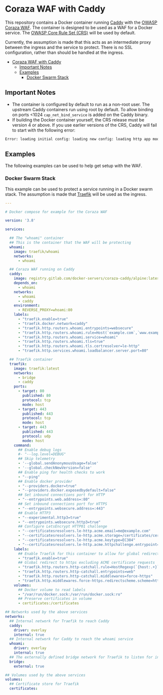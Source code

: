 # Coraza WAF with Caddy

This repository contains a Docker container running [Caddy](https://caddyserver.com/) with the [OWASP Coraza WAF](https://coraza.io/). The container is designed to be used as a WAF for a Docker service. The [OWASP Core Rule Set (CRS)](https://github.com/coreruleset/coreruleset) will be used by default.

Currently, the assumption is made that this acts as an intermediate proxy between the ingress and the service to protect. There is no SSL configuration, rather than should be handled at the ingress.

- [Coraza WAF with Caddy](#coraza-waf-with-caddy)
  - [Important Notes](#important-notes)
  - [Examples](#examples)
    - [Docker Swarm Stack](#docker-swarm-stack)

## Important Notes

* The container is configured by default to run as a non-root user. The upstream Caddy containers run using root by default. To allow binding on ports <1024 `cap_net_bind_service` is added on the Caddy binary.
* If building the Docker container yourself, the CRS release must be version 4 or above. If you use earlier versions of the CRS, Caddy will fail to start with the following error:

```bash
Error: loading initial config: loading new config: loading http app module: provision http: server srv0: setting up route handlers: route 0: loading handler modules: position 0: loading module 'waf': provision http.handlers.waf: failed to compile rule (error parsing regexp: invalid or unsupported Perl syntax: `(?<`): FILES_NAMES|FILES "@rx (?<!&(?:[aAoOuUyY]uml)|&(?:[aAeEiIoOuU]circ)|&(?:[eEiIoOuUyY]acute)|&(?:[aAeEiIoOuU]grave)|&(?:[cC]cedil)|&(?:[aAnNoO]tilde)|&(?:amp)|&(?:apos));|['\"=]" "id:920120,phase:2,block,t:none,t:urlDecodeUni,msg:'Attempted multipart/form-data bypass',logdata:'%{MATCHED_VAR}',tag:'application-multi',tag:'language-multi',tag:'platform-multi',tag:'attack-protocol',tag:'OWASP_CRS',tag:'OWASP_CRS/PROTOCOL_VIOLATION/INVALID_REQ',tag:'CAPEC-272',ver:'OWASP_CRS/3.2.1',severity:'CRITICAL',setvar:'tx.anomaly_score_pl1=+%{tx.critical_anomaly_score}'"
```

## Examples

The following examples can be used to help get setup with the WAF.

### Docker Swarm Stack

This example can be used to protect a service running in a Docker swarm stack. The assumption is made that [Traefik](https://traefik.io/traefik/) will be used as the ingress.

```yaml
---

# Docker compose for example for the Coraza WAF

version: '3.8'

services:

  ## The "whoami" container
  ## This is the container that the WAF will be protecting
  whoami:
    image: traefik/whoami
    networks:
      - whoami

  ## Coraza WAF running on Caddy
  caddy:
    image: registry.gitlab.com/docker-servers/coraza-caddy/alpine:latest
    depends_on:
      - whoami
    networks:
      - whoami
      - caddy
    environment:
      - REVERSE_PROXY=whoami:80
    labels:
      - "traefik.enable=true"
      - "traefik.docker.network=caddy"
      - "traefik.http.routers.whoami.entrypoints=websecure"
      - "traefik.http.routers.whoami.rule=Host(`example.com`,`www.example.com`)"
      - "traefik.http.routers.whoami.service=whoami"
      - "traefik.http.routers.whoami.tls=true"
      - "traefik.http.routers.whoami.tls.certresolver=le-http"
      - "traefik.http.services.whoami.loadbalancer.server.port=80"

  ## Traefik container
  traefik:
    image: traefik:latest
    networks:
      - bridge
      - caddy
    ports:
      - target: 80
        published: 80
        protocol: tcp
        mode: host
      - target: 443
        published: 443
        protocol: tcp
        mode: host
      - target: 443
        published: 443
        protocol: udp
        mode: host
    command:
      ## Enable debug logs
      #- "--log.level=DEBUG"
      ## Skip telemetry
      - '--global.sendAnonymousUsage=false'
      - '--global.checkNewVersion=false'
      ## Enable ping for health checks to work
      - "--ping"
      ## Enable docker provider
      - "--providers.docker=true"
      - "--providers.docker.exposedbydefault=false"
      ## Set inbound connections port for HTTP
      - "--entrypoints.web.address=:80"
      ## Set inbound connections port for HTTPS
      - "--entrypoints.websecure.address=:443"
      ## Enable HTTP3
      - "--experimental.http3=true"
      - "--entrypoints.websecure.http3=true"
      ## Configure LetsEncrypt HTTP01 challenge
      - "--certificatesresolvers.le-http.acme.email=me@example.com"
      - "--certificatesresolvers.le-http.acme.storage=/certificates/certificates.json"
      - "--certificatesresolvers.le-http.acme.keytype=EC384"
      - "--certificatesresolvers.le-http.acme.httpchallenge.entrypoint=web"
    labels:
      ## Enable Traefik for this container to allow for global redirect
      - "traefik.enable=true"
      ## Global redirect to https excluding ACME certificate requests
      - "traefik.http.routers.http-catchall.rule=HostRegexp(`{host:.+}`)"
      - "traefik.http.routers.http-catchall.entrypoints=web"
      - "traefik.http.routers.http-catchall.middlewares=force-https"
      - "traefik.http.middlewares.force-https.redirectscheme.scheme=https"
    volumes:
      ## Docker volume to read labels
      - "/var/run/docker.sock:/var/run/docker.sock:ro"
      ## Preserve certificates in volume
      - certificates:/certificates

## Networks used by the above services
networks:
  ## Internal network for Traefik to reach Caddy
  caddy:
    driver: overlay
    internal: true
  ## Internal network for Caddy to reach the whoami service
  whoami:
    driver: overlay
    internal: true
  ## The externally defined bridge network for Traefik to listen for incoming HTTP/HTTPS connections
  bridge:
    external: true

## Volumes used by the above services
volumes:
  ## Certificate store for Traefik
  certificates:
```
